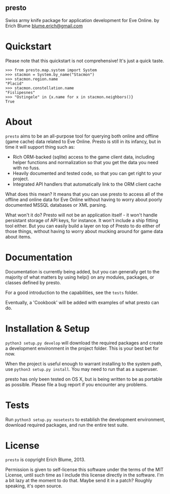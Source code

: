 presto
------

Swiss army knife package for application development for Eve Online.
by Erich Blume <blume.erich@gmail.com>

Quickstart
==========

Please note that this quickstart is not comprehensive! It's just a quick taste.

    >>> from presto.map.system import System
    >>> stacmon = System.by_name("Stacmon")
    >>> stacmon.region.name
    "Placid"
    >>> stacmon.constellation.name
    "Fislipesnes"
    >>> "Ostingele" in {x.name for x in stacmon.neighbors()}
    True

About
=====

`presto` aims to be an all-purpose tool for querying both online and offline
(game cache) data related to Eve Online. Presto is still in its infancy, but
in time it will support thing such as:

* Rich ORM-backed (sqlite) access to the game client data, including helper
  functions and normalization so that you get the data you need with no fuss.
* Heavily documented and tested code, so that you can get right to your project.
* Integrated API handlers that automatically link to the ORM client cache

What does this mean? It means that you can use presto to access all of the
offline and online data for Eve Online without having to worry about poorly
documented MSSQL databases or XML parsing.

What won't it do? Presto will not be an application itself - it won't handle
persistant storage of API keys, for instance. It won't include a ship fitting
tool either. But you can easily build a layer on top of Presto to do either of
those things, without having to worry about mucking around for game data about
items.

Documentation
=============

Documentation is currently being added, but you can generally get to the
majority of what matters by using help() on any modules, packages, or classes
defined by presto.

For a good introduction to the capabilities, see the `tests` folder.

Eventually, a 'Cookbook' will be added with examples of what presto can do.

Installation & Setup
====================

`python3 setup.py develop` will download the required packages and create a
development environment in the project folder. This is your best bet for now.

When the project is useful enough to warrant installing to the system path,
use `python3 setup.py install`. You may need to run that as a superuser.

presto has only been tested on OS X, but is being written to be as portable
as possible. Please file a bug report if you encounter any problems.

Tests
=====

Run `python3 setup.py nosetests` to establish the development environment,
download required packages, and run the entire test suite.

License
=======

`presto` is copyright Erich Blume, 2013.

Permission is given to self-license this software under the terms of the MIT
License, until such time as I include this license directly in the software.
I'm a bit lazy at the moment to do that. Maybe send it in a patch? Roughly
speaking, it's open source.
